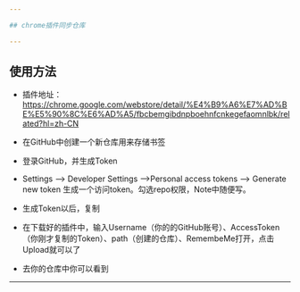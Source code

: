 ```yaml
---

## chrome插件同步仓库

---
```


## 使用方法

- 插件地址：https://chrome.google.com/webstore/detail/%E4%B9%A6%E7%AD%BE%E5%90%8C%E6%AD%A5/fbcbemgibdnpboehnfcnkegefaomnlbk/related?hl=zh-CN

- 在GitHub中创建一个新仓库用来存储书签

- 登录GitHub，并生成Token

- Settings --> Developer Settings -->Personal access tokens --> Generate new token 生成一个访问token。勾选repo权限，Note中随便写。

- 生成Token以后，复制

- 在下载好的插件中，输入Username（你的的GitHub账号）、AccessToken（你刚才复制的Token）、path（创建的仓库）、RemembeMe打开，点击Upload就可以了

- 去你的仓库中你可以看到

---

